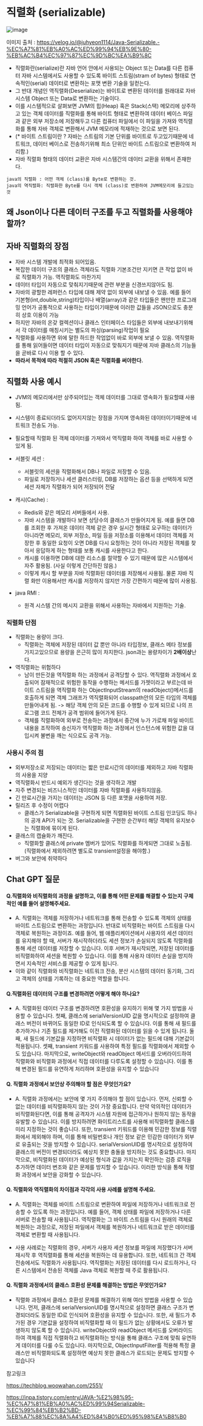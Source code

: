 
# 직렬화 (serializable)
![image](https://github.com/user-attachments/assets/b1ffa9d8-5bd9-483f-a932-53cc552a8b2a)

이미지 출처 : https://velog.io/@juhyeon1114/Java-Serializable.-%EC%A7%81%EB%A0%AC%ED%99%94%EB%9E%80-%EB%AC%B4%EC%97%87%EC%9D%BC%EA%B9%8C

- 직렬화란(serialize)란 자바 언어 안에서 사용되는 Object 또는 Data를 다른 컴퓨터 자바 시스템에서도 사용할 수 있도록 바이트 스트림(stram of bytes) 형태로 연속적인(serial) 데이터로 변환하는 포맷 변환 기술을 일컫는다. 
- 그 반대 개념인 역직렬화(Deserialize)는 바이트로 변환된 데이터를 원래대로 자바 시스템 Object 또는 Data로 변환하는 기술이다.
- 이를 시스템적으로 살펴보면 JVM의 힙(Heap) 혹은 Stack(스택) 메모리에 상주하고 있는 객체 데이터를 직렬화를 통해 바이트 형태로 변환하여 데이터 베이스 파일과 같은 외부 저장소에 저장해두고 다른 컴퓨터 파일에서 이 파일을 가져와 역직렬화를 통해 자바 객체로 변환해서 JVM 메모리에 적재하는 것으로 보면 된다. 
- (* 바이트 스트림이란 ? 자바는 스트림의 기본 단위를 바이트로 두고있기때문에 네트워크, 데이터 베이스로 전송하기위해 최소 단위인 바이트 스트림으로 변환하여 처리함.)
- 자바 직렬화 형태의 데이터 교환은 자바 시스템간의 데이터 교환을 위해서 존재한다. 

```
java의 직렬화 : 어떤 객체 (class)를 Byte로 변환하는 것.
java의 역직렬화: 직렬화한 Byte를 다시 객체 (class)로 변환하여 JVM메모리에 들고있는 것 
```

## 왜 Json이나 다른 데이터 구조를 두고 직렬화를 사용해야할까?

## 자바 직렬화의 장점
- 자바 시스템 개발에 최적화 되어있음.
- 복잡한 데이터 구조의 클래스 객체라도 직렬화 기본조건만 지키면 큰 작업 없이 바로 직렬화가 가능. 역직렬화도 마찬가지
- 데이터 타입이 자동으로 맞춰지기때문에 관련 부분을 신경쓰지않아도 됨.
- 자바의 광할한 레퍼런스 타입에 대해 제약 없이 외부에 내보낼 수 있음. 예를 들어 기본형(int,double,string)타입이나 배열(array)과 같은 타입들은 왠만한 프로그래밍 언어가 공통적으로 사용하는 타입이기때문에 이러한 값들을 JSON으로도 충분히 상호 이용이 가능 
- 하지만 자바의 온갖 컬렉션이나 클래스 인터페이스 타입들은 외부에 내보내기위해서 각 데이터를 매칭시키는 별도의 파싱(parsing)작업이 필요
- 직렬화를 사용하면 위에 말한 하드한 작업없이 바로 외부에 보낼 수 있음. 역직렬화를 통해 읽어들이면 데이터 타입이 자동으로 맞춰지기 때문에 자바 클래스의 기능들을 곧바로 다시 이용 할 수 있다. 
- **따라서 목적에 따라 적절히 JSON 혹은 직렬화를 써야한다.**


## 직렬화 사용 예시
- JVM의 메모리에서만 상주되어있는 객체 데이터를 그대로 영속화가 필요할떄 사용됨.
- 시스템이 종료되더라도 없어지지않는 장점을 가지며 영속화된 데이터이기때문에 네트워크 전송도 가능.
- 필요할때 직렬화 된 객체 데이터를 가져와서 역직렬화 하여 객체를 바로 사용할 수 있게 됨.

- 서블릿 세션 : 
    - 서블릿의 세션을 직렬화해서 DB나 파일로 저장할 수 있음.
    - 파일로 저장하거나 세션 클러스터링, DB를 저장하는 옵션 등을 선택하게 되면 세션 자체가 직렬화가 되어 저장되어 전달
- 캐시(Cache) : 
    - Redis와 같은 메모리 서버들에서 사용.
    - 자바 시스템을 개발하다 보면 상당수의 클래스가 만들어지게 됨. 예를 들면 DB를 조회한 후 가져온 데이터 객체 같은 경우 실시간 형태로 요구하는 데이터가 아니라면 메모리, 외부 저장소, 파일 등을 저장소를 이용해서 데이터 객체를 저장한 후 동일한 요청이 오면 DB를 다시 요청하는 것이 아니라 저장된 객체를 찾아서 응답하게 하는 형태를 보통 캐시를 사용한다고 한다.
    - 캐시를 이용하면 DB에 대한 리소스를 절약할 수 있기 때문에 많은 시스템에서 자주 활용됨. (사실 이렇게 간단하진 않음.)
    - 이렇게 캐시 할 부분을 자바 직렬화된 데이터를 저장해서 사용됨. 물론 자바 직렬 화만 이용해서만 캐시를 저장하지 않지만 가장 간편하기 때문에 많이 사용됨.
- java RMI : 
    - 원격 시스템 간의 메시지 교환을 위해서 사용하는 자바에서 지원하는 기술.


### 직렬화 단점
- 직렬화는 용량이 크다.
    - 직렬화는 객체에 저장된 데이터 값 뿐만 아니라 타입정보, 클래스 메타 정보를 가지고있으므로 용량을 은근히 많이 차지한다. json과는 용량차이가 **2배이상**난다.
- 역직렬화는 위험하다
    - 남이 만든것을 역직렬화 하는 과정에서 공격당할 수 있다. 역직렬화 과정에서 호출되어 잠재적으로 위험한 동작을 수행하는 메서드를 가젯이라고 부르는데 바이트 스트림을 역직렬화 하는 ObjectInputStream의 readObject()메서드를 호출하게 되면 객체 그래프가 역직렬화되어 classpath안의 모든 타입의 객체를 만들어내게 됨. -> 해당 객체 안의 모든 코드를 수행할 수 있게 되므로 나의 프로그램 코드 전체가 공격 범위에 들어가게 된다.
    - 객체를 직렬화하여 외부로 전송하는 과정에서 중간에 누가 가로채 파일 바이트 내용을 조작하여 송신자가 역직렬화 하는 과정에서 인스턴스에 위험한 값을 대입시켜 불변을 깨는 식으로도 공격 가능.

### 사용시 주의 점
- 외부저장소로 저장되는 데이터는 짧은 만료시간의 데이터를 제외하고 자바 직렬화의 사용을 지양
- 역직렬화시 반드시 예외가 생긴다는 것을 생각하고 개발
- 자주 변경되는 비즈니스적인 데이터를 자바 직렬화를 사용하지않음.
- 긴 만료시간을 가지는 데이터는 JSON 등 다른 포맷을 사용하여 저장.
- 릴리즈 후 수정이 어렵다 
    - 클래스가 Serializable을 구현하게 되면 직렬화된 바이트 스트림 인코딩도 하나의 공개 API가 되는 것. Serializable을 구현한 순간부터 해당 객체의 유지보수는 직렬화에 묶이게 된다.
- 클래스의 캡슐화가 깨진다.
    - 직렬화할 클래스에 private 멤버가 있어도 직렬화를 하게되면 그대로 노출됨.(직렬화에서 제외하려면 별도로 transient설정을 해야함.)
- 버그와 보안에 취약하다


## Chat GPT 질문

#### Q.직렬화와 비직렬화의 과정을 설명하고, 이를 통해 어떤 문제를 해결할 수 있는지 구체적인 예를 들어 설명해주세요.
- A. 직렬화는 객체를 저장하거나 네트워크를 통해 전송할 수 있도록 객체의 상태를 바이트 스트림으로 변환하는 과정입니다. 반대로 비직렬화는 바이트 스트림을 다시 객체로 복원하는 과정이죠. 예를 들어, 웹 애플리케이션에서 사용자의 세션 데이터를 유지해야 할 때, 서버가 재시작하더라도 세션 정보가 손실되지 않도록 직렬화를 통해 세션 데이터를 저장할 수 있습니다. 이후 서버가 재시작되면, 저장된 데이터를 비직렬화하여 세션을 복원할 수 있습니다. 이를 통해 사용자 데이터 손실을 방지하면서 지속적인 서비스를 제공할 수 있게 됩니다.
- 이와 같이 직렬화와 비직렬화는 네트워크 전송, 분산 시스템의 데이터 동기화, 그리고 객체의 상태를 기록하는 데 중요한 역할을 합니다.

#### Q.직렬화된 데이터의 구조를 변경하려면 어떻게 해야 하나요?
- A. 직렬화된 데이터 구조를 변경하려면 호환성을 유지하기 위해 몇 가지 방법을 사용할 수 있습니다. 첫째, 클래스에 serialVersionUID 값을 명시적으로 설정하여 클래스 버전이 바뀌어도 동일한 ID로 인식되도록 할 수 있습니다. 이를 통해 새 필드를 추가하거나 기존 필드를 제거해도 이전 직렬화된 데이터를 읽을 수 있게 됩니다. 둘째, 새 필드에 기본값을 지정하면 비직렬화 시 데이터가 없는 필드에 대해 기본값이 적용됩니다. 셋째, transient 키워드를 사용하여 특정 필드를 직렬화에서 제외할 수도 있습니다. 마지막으로, writeObject와 readObject 메서드를 오버라이드하여 직렬화와 비직렬화 과정에서 직접 데이터를 다루도록 설정할 수 있습니다. 이를 통해 변경된 필드를 유연하게 처리하며 호환성을 유지할 수 있습니다

#### Q. 직렬화 과정에서 보안상 주의해야 할 점은 무엇인가요?
- A. 직렬화 과정에서는 보안에 몇 가지 주의해야 할 점이 있습니다. 먼저, 신뢰할 수 없는 데이터를 비직렬화하지 않는 것이 가장 중요합니다. 만약 악의적인 데이터가 비직렬화된다면, 이를 통해 공격자가 시스템 자원에 접근하거나 원하지 않는 동작을 유발할 수 있습니다. 이를 방지하려면 화이트리스트를 사용해 비직렬화할 클래스를 미리 지정하는 것이 좋습니다. 또한, transient 키워드를 이용해 민감한 정보를 직렬화에서 제외해야 하며, 이를 통해 비밀번호나 개인 정보 같은 민감한 데이터가 외부로 유출되는 것을 방지할 수 있습니다. serialVersionUID를 명시적으로 설정하여 클래스의 버전이 변경되더라도 예상치 못한 충돌을 방지하는 것도 중요합니다. 마지막으로, 비직렬화된 데이터가 예상된 형식과 값을 가지는지 확인하는 검증 로직을 추가하면 데이터 변조와 같은 문제를 방지할 수 있습니다. 이러한 방식을 통해 직렬화 과정에서 보안을 강화할 수 있습니다.


#### Q. 직렬화와 역직렬화의 차이점과 각각의 사용 사례를 설명해 주세요. 
- A. 직렬화는 객체를 바이트 스트림으로 변환하여 파일에 저장하거나 네트워크로 전송할 수 있도록 하는 과정입니다. 예를 들어, 객체 상태를 파일에 저장하거나 다른 서버로 전송할 때 사용됩니다. 역직렬화는 그 바이트 스트림을 다시 원래의 객체로 복원하는 과정으로, 저장된 파일에서 객체를 복원하거나 네트워크로 받은 데이터를 객체로 변환할 때 사용됩니다.

- 사용 사례로는 직렬화의 경우, 서버가 사용자 세션 정보를 파일에 저장했다가 서버 재시작 후 역직렬화를 통해 세션을 복원하는 데 유용합니다. 또한, 네트워크 간 객체 전송에서도 직렬화가 사용됩니다. 역직렬화는 저장된 데이터를 다시 로드하거나, 다른 시스템에서 전송된 객체를 Java 객체로 복원할 때 주로 활용됩니다.

#### Q. 직렬화 과정에서의 클래스 호환성 문제를 해결하는 방법은 무엇인가요?
- 직렬화 과정에서 클래스 호환성 문제를 해결하기 위해 여러 방법을 사용할 수 있습니다. 먼저, 클래스에 serialVersionUID를 명시적으로 설정하면 클래스 구조가 변경되더라도 동일한 ID로 인식되어 호환성을 유지할 수 있습니다. 또한, 새 필드가 추가된 경우 기본값을 설정하여 비직렬화할 때 이 필드가 없는 상황에서도 오류가 발생하지 않도록 할 수 있습니다. writeObject와 readObject 메서드를 오버라이드하여 객체를 직접 직렬화하고 비직렬화하는 방식을 통해 클래스 구조에 맞춰 유연하게 데이터를 다룰 수도 있습니다. 마지막으로, ObjectInputFilter를 적용해 특정 클래스만 비직렬화되도록 설정하면 예상치 못한 클래스가 로드되는 문제도 방지할 수 있습니다

참고링크 

https://techblog.woowahan.com/2551/

https://inpa.tistory.com/entry/JAVA-%E2%98%95-%EC%A7%81%EB%A0%AC%ED%99%94Serializable-%EC%99%84%EB%B2%BD-%EB%A7%88%EC%8A%A4%ED%84%B0%ED%95%98%EA%B8%B0